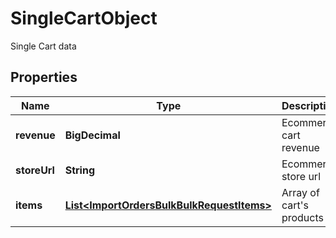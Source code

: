 

# SingleCartObject

Single Cart data

## Properties

| Name | Type | Description | Notes |
|------------ | ------------- | ------------- | -------------|
|**revenue** | **BigDecimal** | Ecommerce cart revenue |  |
|**storeUrl** | **String** | Ecommerce store url |  |
|**items** | [**List&lt;ImportOrdersBulkBulkRequestItems&gt;**](ImportOrdersBulkBulkRequestItems.md) | Array of cart&#39;s products |  |




